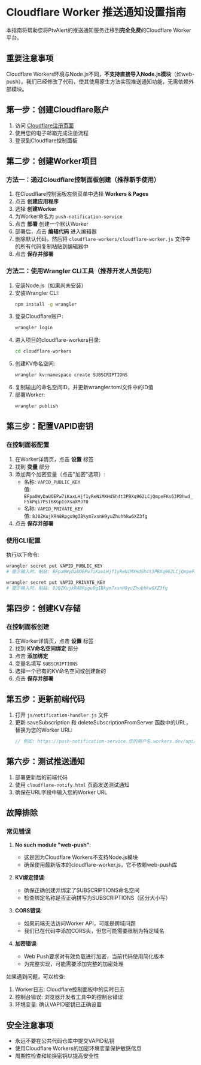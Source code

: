 # Cloudflare Worker 推送通知设置指南

本指南将帮助您将PtvAlert的推送通知服务迁移到**完全免费**的Cloudflare Worker平台。

## 重要注意事项

Cloudflare Workers环境与Node.js不同，**不支持直接导入Node.js模块**（如web-push）。我们已经修改了代码，使其使用原生方法实现推送通知功能，无需依赖外部模块。

## 第一步：创建Cloudflare账户

1. 访问 [Cloudflare注册页面](https://dash.cloudflare.com/sign-up)
2. 使用您的电子邮箱完成注册流程
3. 登录到Cloudflare控制面板

## 第二步：创建Worker项目

### 方法一：通过Cloudflare控制面板创建（推荐新手使用）

1. 在Cloudflare控制面板左侧菜单中选择 **Workers & Pages**
2. 点击 **创建应用程序**
3. 选择 **创建Worker**
4. 为Worker命名为 `push-notification-service`
5. 点击 **部署** 创建一个默认Worker
6. 部署后，点击 **编辑代码** 进入编辑器
7. 删除默认代码，然后将 `cloudflare-workers/cloudflare-worker.js` 文件中的所有代码复制粘贴到编辑器中
8. 点击 **保存并部署**

### 方法二：使用Wrangler CLI工具（推荐开发人员使用）

1. 安装Node.js（如果尚未安装）
2. 安装Wrangler CLI:
   ```bash
   npm install -g wrangler
   ```
3. 登录Cloudflare账户:
   ```bash
   wrangler login
   ```
4. 进入项目的cloudflare-workers目录:
   ```bash
   cd cloudflare-workers
   ```
5. 创建KV命名空间:
   ```bash
   wrangler kv:namespace create SUBSCRIPTIONS
   ```
6. 复制输出的命名空间ID，并更新wrangler.toml文件中的ID值
7. 部署Worker:
   ```bash
   wrangler publish
   ```

## 第三步：配置VAPID密钥

### 在控制面板配置

1. 在Worker详情页，点击 **设置** 标签
2. 找到 **变量** 部分
3. 添加两个加密变量（点击"加密"选项）:
   - 名称: `VAPID_PUBLIC_KEY`  
     值: `BFpa0WyDaUOEPw7iKaxLHjf1yReNiMXHdSh4t3PBXq962LCjQmpeFKs63PDhwd_F5kPqi7PsI6KGpIoXsaXMJ70`
   - 名称: `VAPID_PRIVATE_KEY`  
     值: `8J0ZKujkR48Rpgu9gIBkym7xsnH9yuZhuhhkw6XZ3fg`
4. 点击 **保存并部署**

### 使用CLI配置

执行以下命令:
```bash
wrangler secret put VAPID_PUBLIC_KEY
# 提示输入时，粘贴: BFpa0WyDaUOEPw7iKaxLHjf1yReNiMXHdSh4t3PBXq962LCjQmpeFKs63PDhwd_F5kPqi7PsI6KGpIoXsaXMJ70

wrangler secret put VAPID_PRIVATE_KEY
# 提示输入时，粘贴: 8J0ZKujkR48Rpgu9gIBkym7xsnH9yuZhuhhkw6XZ3fg
```

## 第四步：创建KV存储

### 在控制面板创建

1. 在Worker详情页，点击 **设置** 标签
2. 找到 **KV命名空间绑定** 部分
3. 点击 **添加绑定**
4. 变量名填写 `SUBSCRIPTIONS`
5. 选择一个已有的KV命名空间或创建新的
6. 点击 **保存并部署**

## 第五步：更新前端代码

1. 打开 `js/notification-handler.js` 文件
2. 更新 saveSubscription 和 deleteSubscriptionFromServer 函数中的URL，替换为您的Worker URL:
   ```javascript
   // 例如: https://push-notification-service.您的用户名.workers.dev/api/subscribe
   ```

## 第六步：测试推送通知

1. 部署更新后的前端代码
2. 使用 `cloudflare-notify.html` 页面发送测试通知
3. 确保在URL字段中输入您的Worker URL

## 故障排除

### 常见错误

1. **No such module "web-push"**: 
   - 这是因为Cloudflare Workers不支持Node.js模块
   - 确保使用最新版本的cloudflare-worker.js，它不依赖web-push库

2. **KV绑定错误**:
   - 确保正确创建并绑定了SUBSCRIPTIONS命名空间
   - 检查绑定名称是否正确拼写为SUBSCRIPTIONS（区分大小写）

3. **CORS错误**:
   - 如果前端无法访问Worker API，可能是跨域问题
   - 我们已在代码中添加CORS头，但您可能需要限制为特定域名

4. **加密错误**:
   - Web Push要求对有效负载进行加密，当前代码使用简化版本
   - 为完整实现，可能需要添加完整的加密处理

如果遇到问题，可以检查:

1. Worker日志: Cloudflare控制面板中的实时日志
2. 控制台错误: 浏览器开发者工具中的控制台错误
3. 环境变量: 确认VAPID密钥已正确设置

## 安全注意事项

- 永远不要在公共代码仓库中提交VAPID私钥
- 使用Cloudflare Workers的加密环境变量保护敏感信息
- 周期性检查和轮换密钥以提高安全性 